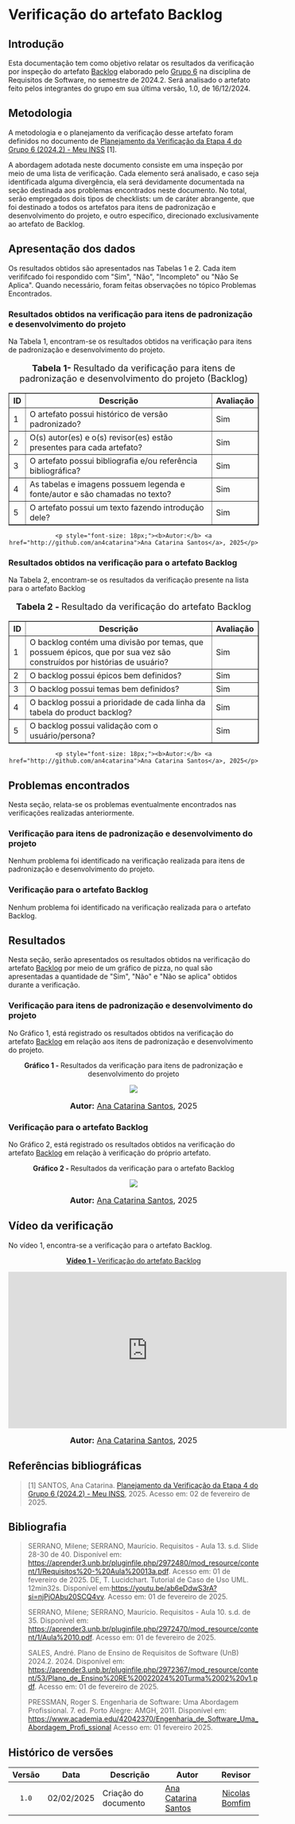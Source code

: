 # Verificação do artefato Backlog

## Introdução

Esta documentação tem como objetivo relatar os resultados da verificação por inspeção do artefato [Backlog](https://requisitos-de-software.github.io/2024.2-MeuINSS/modelagem_parte2/backlog/) elaborado pelo [Grupo 6](https://requisitos-de-software.github.io/2024.2-MeuINSS/) na disciplina de Requisitos de Software, no semestre de 2024.2. Será analisado o artefato feito pelos integrantes do grupo em sua última versão, 1.0, de 16/12/2024.

## Metodologia

A metodologia e o planejamento da verificação desse artefato foram definidos no documento de [Planejamento da Verificação da Etapa 4 do Grupo 6 (2024.2) - Meu INSS](https://requisitos-de-software.github.io/2024.2-MeuINSS/verificacao/grupo6/entrega4/planejamento/) [1].

A abordagem adotada neste documento consiste em uma inspeção por meio de uma lista de verificação. Cada elemento será analisado, e caso seja identificada alguma divergência, ela será devidamente documentada na seção destinada aos problemas encontrados neste documento. No total, serão empregados dois tipos de checklists: um de caráter abrangente, que foi destinado a todos os artefatos para itens de padronização e desenvolvimento do projeto, e outro específico, direcionado exclusivamente ao artefato de Backlog.

## Apresentação dos dados

Os resultados obtidos são apresentados nas Tabelas 1 e 2. Cada item verififcado foi respondido com "Sim", "Não", "Incompleto" ou "Não Se Aplica". Quando necessário, foram feitas observações no tópico Problemas Encontrados. 

### Resultados obtidos na verificação para itens de padronização e desenvolvimento do projeto

Na Tabela 1, encontram-se os resultados obtidos na verificação para itens de padronização e desenvolvimento do projeto.

<div style="text-align: center;">
    <p style="font-size: 18px;"><b>Tabela 1- </b> Resultado da verificação para itens de padronização e desenvolvimento do projeto (Backlog)</p>
    <table border="1" style="margin: auto; border-collapse: collapse;">
        <tr>
            <th>ID</th>
            <th>Descrição</th>
            <th>Avaliação</th>
        </tr>
        <tr>
            <td>1</td>
            <td>O artefato possui histórico de versão padronizado?</td>
            <td>Sim</td>
        </tr>
        <tr>
            <td>2</td>
            <td>O(s) autor(es) e o(s) revisor(es) estão presentes para cada artefato?</td>
            <td>Sim</td>
        </tr>
        <tr>
            <td>3</td>
            <td>O artefato possui bibliografia e/ou referência bibliográfica?</td>
            <td>Sim</td>
        </tr>
        <tr>
            <td>4</td>
            <td>As tabelas e imagens possuem legenda e fonte/autor e são chamadas no texto?</td>
            <td>Sim</td>
        </tr>
        <tr>
            <td>5</td>
            <td>O artefato possui um texto fazendo introdução dele?</td>
            <td>Sim</td>
        </tr>
    </table>

    <p style="font-size: 18px;"><b>Autor:</b> <a href="http://github.com/an4catarina">Ana Catarina Santos</a>, 2025</p>
</div>

### Resultados obtidos na verificação para o artefato Backlog

Na Tabela 2, encontram-se os resultados da verificação presente na lista para o artefato Backlog

<div style="text-align: center;">
    <p style="font-size: 18px;"><b>Tabela 2 - </b>Resultado da verificação do artefato Backlog</p>
    <table border="1" style="margin: auto; border-collapse: collapse;">
        <tr>
            <th>ID</th>
            <th>Descrição</th>
            <th>Avaliação</th>
        </tr>
        <tr>
            <td>1</td>
            <td>O backlog contém uma divisão por temas, que possuem épicos, que por sua vez são construídos por histórias de usuário?</td>
            <td>Sim</td>
        </tr>
        <tr>
            <td>2</td>
            <td>O backlog possui épicos bem definidos?</td>
            <td>Sim</td>
        </tr>
        <tr>
            <td>3</td>
            <td>O backlog possui temas bem definidos?</td>
            <td>Sim</td>
        </tr>
        <tr>
            <td>4</td>
            <td>O backlog possui a prioridade de cada linha da tabela do product backlog?</td>
            <td>Sim</td>
        </tr>
        <tr>
            <td>5</td>
            <td>O backlog possui validação com o usuário/persona?</td>
            <td>Sim</td>
        </tr>
    </table>

    <p style="font-size: 18px;"><b>Autor:</b> <a href="http://github.com/an4catarina">Ana Catarina Santos</a>, 2025</p>
</div>


## Problemas encontrados

Nesta seção, relata-se os problemas eventualmente encontrados nas verificações realizadas anteriormente.

### Verificação para itens de padronização e desenvolvimento do projeto

Nenhum problema foi identificado na verificação realizada para itens de padronização e desenvolvimento do projeto.

### Verificação para o artefato Backlog

Nenhum problema foi identificado na verificação realizada para o artefato Backlog. 
## Resultados

Nesta seção, serão apresentados os resultados obtidos na verificação do artefato [Backlog](https://requisitos-de-software.github.io/2024.2-MeuINSS/modelagem_parte2/backlog/) por meio de um gráfico de pizza, no qual são apresentadas a quantidade de "Sim", "Não" e "Não se aplica" obtidos durante a verificação.

### Verificação para itens de padronização e desenvolvimento do projeto

No Gráfico 1, está registrado os resultados obtidos na verificação do artefato [Backlog](https://requisitos-de-software.github.io/2024.2-MeuINSS/modelagem_parte2/backlog/) em relação aos itens de padronização e desenvolvimento do projeto.

<div align="center">
  <p><b>Gráfico 1 - </b> Resultados da verificação para itens de padronização e desenvolvimento do projeto</p>

   <img src="../imagens/NFRGeral.png">
    <font size="3"><p style="text-align: center"><b>Autor:</b> <a href="http://github.com/an4catarina">Ana Catarina Santos</a>, 2025</p></font>
</div>

### Verificação para o artefato Backlog

No Gráfico 2, está registrado os resultados obtidos na verificação do artefato [Backlog](https://requisitos-de-software.github.io/2024.2-MeuINSS/modelagem_parte2/backlog/) em relação à verificação do próprio artefato.

<div align="center">
  <p><b>Gráfico 2 - </b> Resultados da verificação para o artefato Backlog</p>
    <img src="../imagens/NFRGeral.png">
    <font size="3"><p style="text-align: center"><b>Autor:</b> <a href="http://github.com/an4catarina">Ana Catarina Santos</a>, 2025</p></font>

</div>

## Vídeo da verificação

No vídeo 1, encontra-se a verificação para o artefato Backlog.

<div align="center">

<p style="text-align: center"><a href="https://youtu.be/_Ab_uu3CF2o?si=HhU9eJJmJfr07Da5" target="blanket"><b>Vídeo 1 - </b> Verificação do artefato Backlog</a></p>

<iframe width="560" height="315" src="https://www.youtube.com/embed/8KrIa08NJXw?si=QRc0yyTwcVE9ooQ7" title="YouTube video player" frameborder="0" allow="accelerometer; autoplay; clipboard-write; encrypted-media; gyroscope; picture-in-picture; web-share" referrerpolicy="strict-origin-when-cross-origin" allowfullscreen></iframe>

<font size="3"><p style="text-align: center"><b>Autor:</b> <a href="http://github.com/an4catarina">Ana Catarina Santos</a>, 2025</p></font>

</div >

## Referências bibliográficas
>
> [1] SANTOS, Ana Catarina. [Planejamento da Verificação da Etapa 4 do Grupo 6 (2024.2) - Meu INSS](https://requisitos-de-software.github.io/2024.2-MeuINSS/verificacao/Grupo6/entrega4/planejamento/), 2025. Acesso em: 02 de fevereiro de 2025.

## Bibliografia
>
>SERRANO, Milene; SERRANO, Maurício. Requisitos - Aula 13. s.d. Slide 28-30 de 40. Disponível em: <https://aprender3.unb.br/pluginfile.php/2972480/mod_resource/content/1/Requisitos%20-%20Aula%20013a.pdf>. Acesso em: 01 de fevereiro de 2025.
>DE, T. Lucidchart. Tutorial de Caso de Uso UML. 12min32s. Disponível em:<https://youtu.be/ab6eDdwS3rA?si=njPjOAbu20SCQ4vv>. Acesso em: 01 de fevereiro de 2025.
>
> SERRANO, Milene; SERRANO, Maurício. Requisitos - Aula 10. s.d. de 35. Disponível em: <https://aprender3.unb.br/pluginfile.php/2972470/mod_resource/content/1/Aula%2010.pdf>. Acesso em:  01 de fevereiro de 2025.
>
> SALES, André. Plano de Ensino de Requisitos de Software (UnB) 2024.2. 2024. Disponível em: <https://aprender3.unb.br/pluginfile.php/2972367/mod_resource/content/53/Plano_de_Ensino%20RE%20022024%20Turma%2002%20v1.pdf>. Acesso em: 01 de fevereiro de 2025.
>
>PRESSMAN, Roger S. Engenharia de Software: Uma Abordagem Profissional. 7. ed. Porto Alegre: AMGH, 2011. Disponível em: <https://www.academia.edu/42042370/Engenharia_de_Software_Uma_Abordagem_Profi_ssional> Acesso em: 01 fevereiro 2025.


## Histórico de versões

| Versão | Data   | Descrição     | Autor     |  Revisor        |
| :----: | ------ | ------------- | --------- | :-------------: |
| `1.0`  | 02/02/2025 | Criação do documento  | [Ana Catarina Santos](https://github.com/an4catarina) | [Nicolas Bomfim](http://github.com/nickgehjk) |